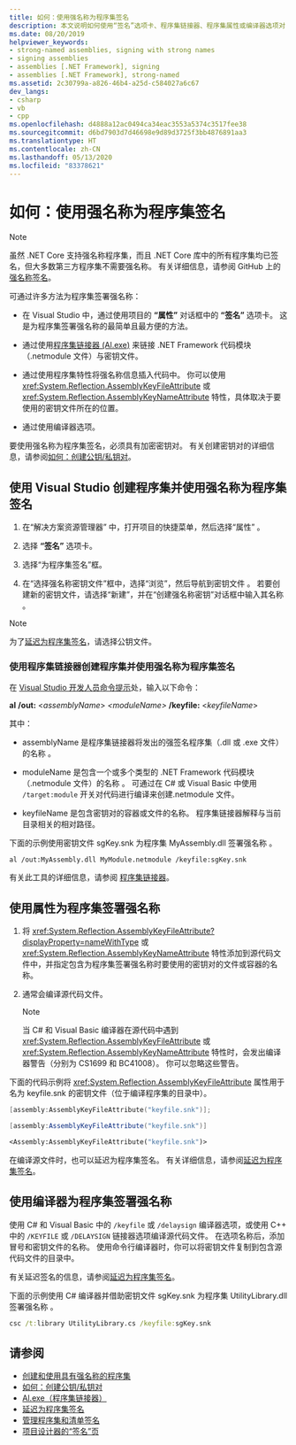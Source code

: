 ```yaml
---
title: 如何：使用强名称为程序集签名
description: 本文说明如何使用“签名”选项卡、程序集链接器、程序集属性或编译器选项对 .NET 程序集进行强名称签名。
ms.date: 08/20/2019
helpviewer_keywords:
- strong-named assemblies, signing with strong names
- signing assemblies
- assemblies [.NET Framework], signing
- assemblies [.NET Framework], strong-named
ms.assetid: 2c30799a-a826-46b4-a25d-c584027a6c67
dev_langs:
- csharp
- vb
- cpp
ms.openlocfilehash: d4888a12ac0494ca34eac3553a5374c3517fee38
ms.sourcegitcommit: d6bd7903d7d46698e9d89d3725f3bb4876891aa3
ms.translationtype: HT
ms.contentlocale: zh-CN
ms.lasthandoff: 05/13/2020
ms.locfileid: "83378621"
---
```

# <a name="how-to-sign-an-assembly-with-a-strong-name"></a>如何：使用强名称为程序集签名

> [!NOTE]
> 虽然 .NET Core 支持强名称程序集，而且 .NET Core 库中的所有程序集均已签名，但大多数第三方程序集不需要强名称。 有关详细信息，请参阅 GitHub 上的[强名称签名](https://github.com/dotnet/runtime/blob/master/docs/project/strong-name-signing.md)。

可通过许多方法为程序集签署强名称：  
  
- 在 Visual Studio 中，通过使用项目的 **“属性”** 对话框中的 **“签名”** 选项卡。 这是为程序集签署强名称的最简单且最方便的方法。  
  
- 通过使用[程序集链接器 (Al.exe)](../../framework/tools/al-exe-assembly-linker.md) 来链接 .NET Framework 代码模块（.netmodule 文件）与密钥文件。  
  
- 通过使用程序集特性将强名称信息插入代码中。 你可以使用 <xref:System.Reflection.AssemblyKeyFileAttribute> 或 <xref:System.Reflection.AssemblyKeyNameAttribute> 特性，具体取决于要使用的密钥文件所在的位置。  
  
- 通过使用编译器选项。  
  
 要使用强名称为程序集签名，必须具有加密密钥对。 有关创建密钥对的详细信息，请参阅[如何：创建公钥/私钥对](create-public-private-key-pair.md)。  
  
## <a name="create-and-sign-an-assembly-with-a-strong-name-by-using-visual-studio"></a>使用 Visual Studio 创建程序集并使用强名称为程序集签名  
  
1. 在“解决方案资源管理器” 中，打开项目的快捷菜单，然后选择“属性” 。  
  
2. 选择 **“签名”** 选项卡。  
  
3. 选择“为程序集签名”框。  
  
4. 在“选择强名称密钥文件”框中，选择“浏览”，然后导航到密钥文件 。 若要创建新的密钥文件，请选择“新建”，并在“创建强名称密钥”对话框中输入其名称 。  
  
> [!NOTE]
> 为了[延迟为程序集签名](delay-sign.md)，请选择公钥文件。  
  
### <a name="create-and-sign-an-assembly-with-a-strong-name-by-using-the-assembly-linker"></a>使用程序集链接器创建程序集并使用强名称为程序集签名  
  
在 [Visual Studio 开发人员命令提示](../../framework/tools/developer-command-prompt-for-vs.md)处，输入以下命令：  

**al** **/out:** \<*assemblyName*>  *\<moduleName>* **/keyfile:** \<*keyfileName*>  

其中：  

- assemblyName 是程序集链接器将发出的强签名程序集（.dll 或 .exe 文件）的名称  。  
  
- moduleName 是包含一个或多个类型的 .NET Framework 代码模块（.netmodule 文件）的名称 。 可通过在 C# 或 Visual Basic 中使用 `/target:module` 开关对代码进行编译来创建.netmodule 文件。
  
- keyfileName 是包含密钥对的容器或文件的名称。 程序集链接器解释与当前目录相关的相对路径。  

下面的示例使用密钥文件 sgKey.snk 为程序集 MyAssembly.dll 签署强名称 。  

```console
al /out:MyAssembly.dll MyModule.netmodule /keyfile:sgKey.snk  
```  
  
有关此工具的详细信息，请参阅 [程序集链接器](../../framework/tools/al-exe-assembly-linker.md)。  
  
## <a name="sign-an-assembly-with-a-strong-name-by-using-attributes"></a>使用属性为程序集签署强名称  
  
1. 将 <xref:System.Reflection.AssemblyKeyFileAttribute?displayProperty=nameWithType> 或 <xref:System.Reflection.AssemblyKeyNameAttribute> 特性添加到源代码文件中，并指定包含为程序集签署强名称时要使用的密钥对的文件或容器的名称。  

2. 通常会编译源代码文件。  

   > [!NOTE]
   > 当 C# 和 Visual Basic 编译器在源代码中遇到 <xref:System.Reflection.AssemblyKeyFileAttribute> 或 <xref:System.Reflection.AssemblyKeyNameAttribute> 特性时，会发出编译器警告（分别为 CS1699 和 BC41008）。 你可以忽略这些警告。  

下面的代码示例将 <xref:System.Reflection.AssemblyKeyFileAttribute> 属性用于名为 keyfile.snk 的密钥文件（位于编译程序集的目录中）。  

```cpp
[assembly:AssemblyKeyFileAttribute("keyfile.snk")];
```

```csharp
[assembly:AssemblyKeyFileAttribute("keyfile.snk")]
```

```vb
<Assembly:AssemblyKeyFileAttribute("keyfile.snk")>
```

在编译源文件时，也可以延迟为程序集签名。 有关详细信息，请参阅[延迟为程序集签名](delay-sign.md)。  

## <a name="sign-an-assembly-with-a-strong-name-by-using-the-compiler"></a>使用编译器为程序集签署强名称  

使用 C# 和 Visual Basic 中的 `/keyfile` 或 `/delaysign` 编译器选项，或使用 C++ 中的 `/KEYFILE` 或 `/DELAYSIGN` 链接器选项编译源代码文件。 在选项名称后，添加冒号和密钥文件的名称。 使用命令行编译器时，你可以将密钥文件复制到包含源代码文件的目录中。  

有关延迟签名的信息，请参阅[延迟为程序集签名](delay-sign.md)。  

下面的示例使用 C# 编译器并借助密钥文件 sgKey.snk 为程序集 UtilityLibrary.dll 签署强名称 。  

```cmd
csc /t:library UtilityLibrary.cs /keyfile:sgKey.snk  
```  

## <a name="see-also"></a>请参阅

- [创建和使用具有强名称的程序集](create-use-strong-named.md)
- [如何：创建公钥/私钥对](create-public-private-key-pair.md)
- [Al.exe（程序集链接器）](../../framework/tools/al-exe-assembly-linker.md)
- [延迟为程序集签名](delay-sign.md)
- [管理程序集和清单签名](/visualstudio/ide/managing-assembly-and-manifest-signing)
- [项目设计器的“签名”页](/visualstudio/ide/reference/signing-page-project-designer)
